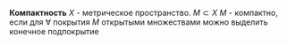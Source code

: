 **Компактность**
	$X$ - метрическое пространство. $M \subset X$
	$M$ - компактно, если для $\forall$ покрытия $M$ открытыми множествами можно выделить конечное подпокрытие